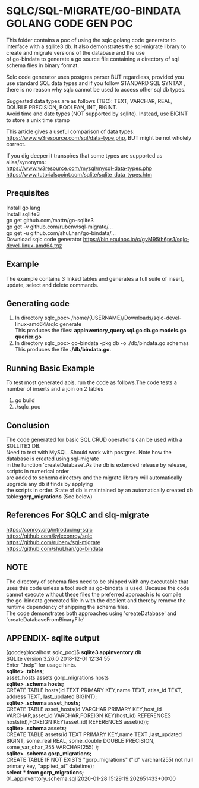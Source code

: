 # SQLC/SQL-MIGRATE/GO-BINDATA GOLANG CODE GEN POC

This folder contains a poc of using the sqlc golang code generator to interface with a sqllite3 db. 
It also demonstrates the sql-migrate library to create and migrate versions of the database and the use   
of go-bindata to generate a go source file containing a directory of sql schema files in binary format.       
   
Sqlc code generator uses postgres parser BUT regardless, provided you use standard SQL data types and if you follow STANDARD SQL SYNTAX , there is no reason why sqlc cannot be used to access other sql db types. 
   
Suggested data types are as follows (TBC): TEXT, VARCHAR, REAL, DOUBLE PRECISION, BOOLEAN, INT, BIGINT.   
Avoid time and date types (NOT supported by sqllite). Instead, use BIGINT to store a unix time stamp    
   
This article gives a useful comparison of data types: https://www.w3resource.com/sql/data-type.php, BUT might be not wholely correct.   
   
If you dig deeper it transpires that some types are supported as alias/synonyms:   
https://www.w3resource.com/mysql/mysql-data-types.php   
https://www.tutorialspoint.com/sqlite/sqlite_data_types.htm   

## Prequisites
Install go lang   
Install sqllite3   
go get github.com/mattn/go-sqlite3   
go get -v github.com/rubenv/sql-migrate/...   
go get -u github.com/shuLhan/go-bindata/...   
Download sqlc code generator https://bin.equinox.io/c/gvM95th6ps1/sqlc-devel-linux-amd64.tgz   

## Example
The example contains 3 linked tables and generates a full suite of insert, update, select and delete commands.

## Generating code 
1. In directory sqlc_poc> /home/{USERNAME}/Downloads/sqlc-devel-linux-amd64/sqlc generate   
This produces the files: **appinventory_query.sql.go  db.go   models.go  querier.go**   
2. In directory sqlc_poc> go-bindata -pkg db -o ./db/bindata.go schemas   
This produces the file **./db/bindata.go.**   
## Running Basic Example
To test most generated apis, run the code as follows.The code tests a number of inserts and a join  on 2 tables
1. go build
2. ./sqlc_poc   

## Conclusion
The code generated for basic SQL CRUD operations can be used with a SQLLITE3 DB.   
Need to test with MySQL. Should work with postgres. Note how the database is created using sql-migrate   
in the function 'createDatabase'.As the db is extended release by release, scripts in numerical order   
are added to schema directory and the migrate library will automatically upgrade any db it finds by applying   
the scripts in order. State of db is maintained by an automatically created db table:**gorp_migrations** (See below) 


## References For SQLC and slq-migrate

https://conroy.org/introducing-sqlc   
https://github.com/kyleconroy/sqlc   
https://github.com/rubenv/sql-migrate   
https://github.com/shuLhan/go-bindata   

## NOTE
The directory of schema files need to be shipped with any executable that uses this code unless
a tool such as go-bindata is used. Because the code cannot execute without these files the preferred approach is to compile   
the go-bindata generated file in with the dbclient  and thereby remove the runtime dependency of shipping the schema files.   
The code demonstrates both approaches using 'createDatabase' and 'createDatabaseFromBinaryFile'  

## APPENDIX-  sqlite output
[goode@localhost sqlc_poc]$ **sqlite3 appinventory.db**   
SQLite version 3.26.0 2018-12-01 12:34:55   
Enter ".help" for usage hints.   
**sqlite> .tables;**   
asset_hosts  assets gorp_migrations hosts         
**sqlite> .schema hosts;**   
CREATE TABLE hosts(id TEXT PRIMARY KEY,name TEXT, atlas_id TEXT, address TEXT, last_updated BIGINT);   
**sqlite> .schema asset_hosts;**   
CREATE TABLE asset_hosts(id VARCHAR PRIMARY KEY,host_id VARCHAR,asset_id VARCHAR,FOREIGN KEY(host_id) REFERENCES hosts(id),FOREIGN KEY(asset_id) REFERENCES asset(id));   
**sqlite> .schema assets;**   
CREATE TABLE assets(id TEXT PRIMARY KEY,name TEXT ,last_updated BIGINT, some_real REAL, some_double DOUBLE PRECISION, some_var_char_255 VARCHAR(255) );   
**sqlite> .schema gorp_migrations;**   
CREATE TABLE IF NOT EXISTS "gorp_migrations" ("id" varchar(255) not null primary key, "applied_at" datetime);   
**select * from gorp_migrations;**   
01_appinventory_schema.sql|2020-01-28 15:29:19.202651433+00:00   





